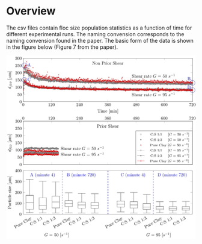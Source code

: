 # Overview

The csv files contain floc size population statistics as a function of time for different experimental runs. The naming convension corresponds to the naming convension found in the paper. The basic form of the data is shown in the figure below (Figure 7 from the paper).

<p align="center">
<img width="700" src="https://github.com/FlocData/Data-2017-TranEtal/blob/master/Figures/ExampleTimeSeries.jpg">
</p>
